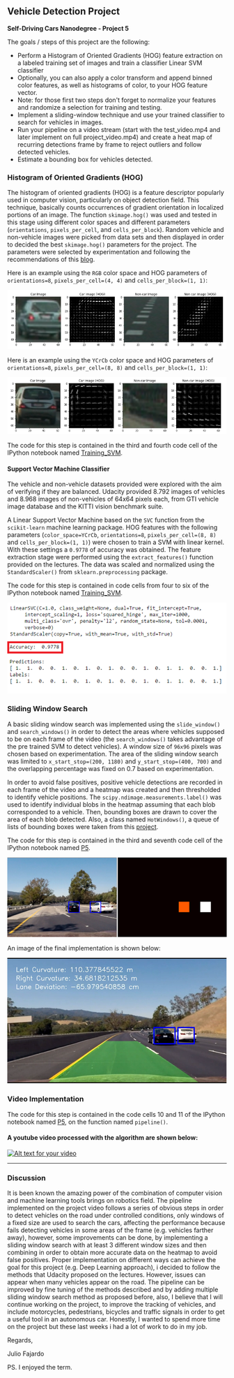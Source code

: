 ## Vehicle Detection Project

**Self-Driving Cars Nanodegree - Project 5**

The goals / steps of this project are the following:

* Perform a Histogram of Oriented Gradients (HOG) feature extraction on a labeled training set of images and train a classifier Linear SVM classifier
* Optionally, you can also apply a color transform and append binned color features, as well as histograms of color, to your HOG feature vector. 
* Note: for those first two steps don't forget to normalize your features and randomize a selection for training and testing.
* Implement a sliding-window technique and use your trained classifier to search for vehicles in images.
* Run your pipeline on a video stream (start with the test_video.mp4 and later implement on full project_video.mp4) and create a heat map of recurring detections frame by frame to reject outliers and follow detected vehicles.
* Estimate a bounding box for vehicles detected.

[//]: # (Image References)
[image1]: ./output_images/HOG.png
[image2]: ./output_images/HOG2.png
[image3]: ./output_images/SVM.png
[image4]: ./output_images/test3.png
[image5]: ./output_images/Final.png
[image6]: ./examples/labels_map.png
[image7]: ./examples/output_bboxes.png


### Histogram of Oriented Gradients (HOG)
The histogram of oriented gradients (HOG) is a feature descriptor popularly used in computer vision, particularly on object detection field. This technique, basically counts occurrences of gradient orientation in localized portions of an image. The function `skimage.hog()` was used and tested in this stage using different color spaces and different parameters (`orientations`, `pixels_per_cell`, and `cells_per_block`).  Random vehicle and non-vehicle images were picked from data sets and then displayed in order to decided the best `skimage.hog()`  parameters for the project. The parameters were selected by experimentation and following the recommendations of this [blog](https://chatbotslife.com/vehicle-detection-and-tracking-using-computer-vision-baea4df65906#.ew12hhpj9).

Here is an example using the `RGB` color space and HOG parameters of `orientations=8`, `pixels_per_cell=(4, 4)` and `cells_per_block=(1, 1)`:

![alt text][image1]

Here is an example using the `YCrCb` color space and HOG parameters of `orientations=8`, `pixels_per_cell=(8, 8)` and `cells_per_block=(1, 1)`:

![alt text][image2]

The code for this step is contained in the third and fourth code cell of the IPython notebook named [Training_SVM](Training_SVM.ipynb). 


#### Support Vector Machine Classifier

The vehicle and non-vehicle datasets provided were explored with the aim of verifying if they are balanced. Udacity provided 8.792 images of vehicles and 8.968 images of non-vehicles of 64x64 pixels each, from  GTI vehicle image database and the KITTI vision benchmark suite.  

A Linear Support Vector Machine based on the `SVC` function from the `scikit-learn` machine learning package. HOG features with the following parameters (`color_space=YCrCb`, `orientations=8`, `pixels_per_cell=(8, 8)` and `cells_per_block=(1, 1)`) were chosen to train a SVM with linear kernel. With these settings a `0.9778` of accuracy was obtained. The feature extraction stage were performed using the `extract_features()` function provided on the lectures. The data was scaled and normalized using the `StandardScaler()` from `sklearn.preprocessing` package.  

The code for this step is contained in code cells from four to six of the IPython notebook named [Training_SVM](Training_SVM.ipynb). 

![alt text][image3]

### Sliding Window Search

A basic sliding window search was implemented using the `slide_window()` and `search_windows()` in order to detect the areas where vehicles supposed to be on each frame of the video (the `search_windows()` takes advantage of the pre trained SVM to detect vehicles). A window size of `96x96` pixels was chosen based on experimentation. The area of the sliding window search was limited to `x_start_stop=(200, 1180)` and `y_start_stop=(400, 700)` and the overlapping percentage was fixed on 0.7 based on experimentation. 

In order to avoid false positives, positive vehicle detections are recorded in each frame of the video and a heatmap was created and then thresholded to identify vehicle positions.  The `scipy.ndimage.measurements.label()` was used to identify individual blobs in the heatmap assuming that each blob corresponded to a vehicle.  Then, bounding boxes are drawn to cover the area of each blob detected. Also, a class named `HotWindows()`, a queue of lists of bounding boxes were taken from this [project](https://github.com/georgesung/vehicle_detection_hog_svm/blob/master/HotWindows.py).

The code for this step is contained in the third and seventh code cell of the IPython notebook named [P5](P5.ipynb). 

![alt text][image4]

An image of the final implementation is shown below:

![alt text][image5]

### Video Implementation
The code for this step is contained in the code cells 10 and 11 of the IPython notebook named [P5](P5.ipynb), on the function named `pipeline()`. 

#### A youtube video processed with the algorithm are shown below:

[![Alt text for your video](https://img.youtube.com/vi/Y30C_FkGIHs/0.jpg)](https://www.youtube.com/watch?v=Y30C_FkGIHs)

---

### Discussion

It is been known the amazing power of the combination of computer vision and machine learning tools brings on robotics field. The pipeline implemented on the project video follows a series of obvious steps in order to detect vehicles on the road under controlled conditions, only windows of a fixed size are used to search the cars, affecting the performance because fails  detecting vehicles in some areas of the frame (e.g. vehicles farther away), however, some improvements can be done, by implementing a sliding window search with at least 3 different window sizes and then combining in order to obtain more accurate data on the heatmap to avoid false positives.  Proper implementation on different ways can achieve the goal for this project (e.g. Deep Learning approach), i decided to follow the methods that Udacity proposed on the lectures. However, issues can appear when many vehicles appear on the road. The pipeline can be improved by fine tuning of the methods described and by adding multiple sliding window search method as proposed before, also, I believe that I will continue working on the project, to improve the tracking of vehicles, and include motorcycles, pedestrians, bicycles and traffic signals in order to get a useful tool in an autonomous car. Honestly, I wanted to spend more time on the project but these last weeks i had a lot of work to do in my job. 

Regards,

Julio Fajardo

PS. I enjoyed the term.

